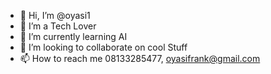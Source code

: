 - 👋 Hi, I’m @oyasi1
- 👀 I’m a Tech Lover
- 🌱 I’m currently learning AI
- 💞️ I’m looking to collaborate on cool Stuff
- 📫 How to reach me 08133285477, oyasifrank@gmail.com

<!---
oyasi1/oyasi1 is a ✨ special ✨ repository because its `README.md` (this file) appears on your GitHub profile.
You can click the Preview link to take a look at your changes.
--->
